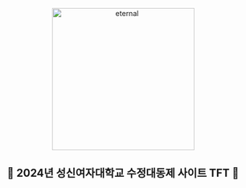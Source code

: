 <p align="center">
  <img width="283" alt="eternal" src="https://github.com/user-attachments/assets/a22d85a4-3863-4453-a32b-9b9c6d17add8">
</p>
<h2 align="center">
  🔮 2024년 성신여자대학교 수정대동제 사이트 TFT 🔮
</h2>
 

